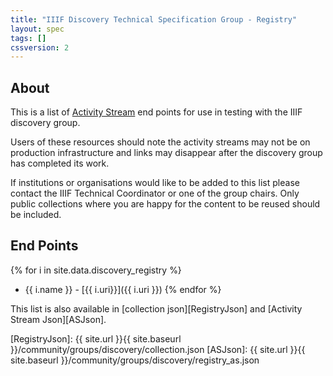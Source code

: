 ```yaml
---
title: "IIIF Discovery Technical Specification Group - Registry"
layout: spec
tags: []
cssversion: 2
---
```


## About

This is a list of [Activity Stream][ActivityStream] end points for use in testing with the IIIF discovery group.

Users of these resources should note the activity streams may not be on production infrastructure and links may disappear after the discovery group has completed its work.

If institutions or organisations would like to be added to this list please contact the IIIF Technical Coordinator or one of the group chairs. Only public collections where you are happy for the content to be reused should be included.

## End Points

{% for i in site.data.discovery_registry %}
 * {{ i.name }} - [{{ i.uri}}]({{ i.uri }})
{% endfor %}

This list is also available in [collection json][RegistryJson] and [Activity Stream Json][ASJson].

[ActivityStream]: https://www.w3.org/TR/activitystreams-core/
[RegistryJson]: {{ site.url }}{{ site.baseurl }}/community/groups/discovery/collection.json
[ASJson]: {{ site.url }}{{ site.baseurl }}/community/groups/discovery/registry_as.json
